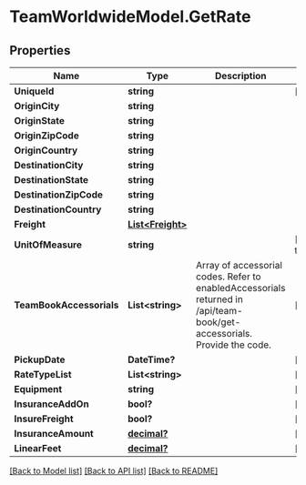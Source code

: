 # TeamWorldwideModel.GetRate
## Properties

Name | Type | Description | Notes
------------ | ------------- | ------------- | -------------
**UniqueId** | **string** |  | [optional] 
**OriginCity** | **string** |  | 
**OriginState** | **string** |  | 
**OriginZipCode** | **string** |  | 
**OriginCountry** | **string** |  | 
**DestinationCity** | **string** |  | 
**DestinationState** | **string** |  | 
**DestinationZipCode** | **string** |  | 
**DestinationCountry** | **string** |  | 
**Freight** | [**List&lt;Freight&gt;**](Freight.md) |  | 
**UnitOfMeasure** | **string** |  | [default to "US"]
**TeamBookAccessorials** | **List&lt;string&gt;** | Array of accessorial codes. Refer to enabledAccessorials returned in /api/team-book/get-accessorials. Provide the code. | [optional] 
**PickupDate** | **DateTime?** |  | [optional] 
**RateTypeList** | **List&lt;string&gt;** |  | [optional] 
**Equipment** | **string** |  | [optional] 
**InsuranceAddOn** | **bool?** |  | [optional] 
**InsureFreight** | **bool?** |  | [optional] 
**InsuranceAmount** | [**decimal?**](BigDecimal.md) |  | [optional] 
**LinearFeet** | [**decimal?**](BigDecimal.md) |  | [optional] 

[[Back to Model list]](../README.md#documentation-for-models) [[Back to API list]](../README.md#documentation-for-api-endpoints) [[Back to README]](../README.md)


